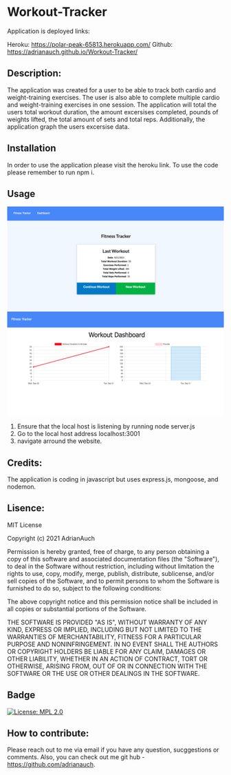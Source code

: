 # Workout-Tracker

Application is deployed links:

Heroku: https://polar-peak-65813.herokuapp.com/
Github: https://adrianauch.github.io/Workout-Tracker/

## Description:

The application was created for a user to be able to track both cardio and weight-training exercises. The user is also able to complete multiple cardio and weight-training exercises in one session. The application will total the users total workout duration, the amount excersises completed, pounds of weights lifted, the total amount of sets and total reps. Additionally, the application graph the users excersise data.

## Installation

In order to use the application please visit the heroku link. To use the code please remember to run npm i.

## Usage

![photo of homepage w/ workout](assets/images/hoempage.png)
![photo of ddashboard w/ workout](assets/images/workoutdash.png)

1. Ensure that the local host is listening by running node server.js
2. Go to the local host address localhost:3001
3. navigate arround the website.

## Credits:

The application is coding in javascript but uses express.js, mongoose, and nodemon.

## Lisence:

MIT License

Copyright (c) 2021 AdrianAuch

Permission is hereby granted, free of charge, to any person obtaining a copy
of this software and associated documentation files (the "Software"), to deal
in the Software without restriction, including without limitation the rights
to use, copy, modify, merge, publish, distribute, sublicense, and/or sell
copies of the Software, and to permit persons to whom the Software is
furnished to do so, subject to the following conditions:

The above copyright notice and this permission notice shall be included in all
copies or substantial portions of the Software.

THE SOFTWARE IS PROVIDED "AS IS", WITHOUT WARRANTY OF ANY KIND, EXPRESS OR
IMPLIED, INCLUDING BUT NOT LIMITED TO THE WARRANTIES OF MERCHANTABILITY,
FITNESS FOR A PARTICULAR PURPOSE AND NONINFRINGEMENT. IN NO EVENT SHALL THE
AUTHORS OR COPYRIGHT HOLDERS BE LIABLE FOR ANY CLAIM, DAMAGES OR OTHER
LIABILITY, WHETHER IN AN ACTION OF CONTRACT, TORT OR OTHERWISE, ARISING FROM,
OUT OF OR IN CONNECTION WITH THE SOFTWARE OR THE USE OR OTHER DEALINGS IN THE
SOFTWARE.

## Badge

[![License: MPL 2.0](https://img.shields.io/badge/License-MPL%202.0-brightgreen.svg)](https://opensource.org/licenses/MPL-2.0)

## How to contribute:

Please reach out to me via email if you have any question, sucggestions or comments. Also, you can check out me git hub - https://github.com/adrianauch.
